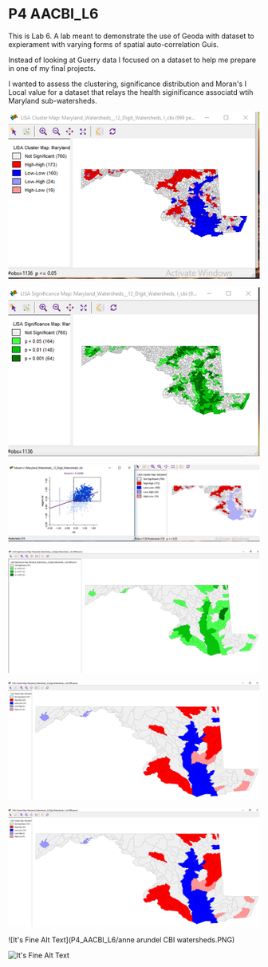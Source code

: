 
# P4 AACBI_L6

This is Lab 6. A lab meant to demonstrate the use of Geoda with dataset to expierament with varying forms of spatial auto-correlation Guis.

Instead of looking at Guerry data I focused on a dataset to help me prepare in one of my final projects.

I wanted to assess the clustering, significance distribution and Moran's I Local value for a dataset that relays the health siginificance associatd wtih Maryland sub-watersheds.

 
 ![It's Fine Alt Text](P4_AACBI_L6/ClusterMap12.PNG)
 
 ![It's Fine Alt Text](P4_AACBI_L6/significance12.PNG)
 
 ![It's Fine Alt Text](P4_AACBI_L6/healthy12.PNG)
  
 ![It's Fine Alt Text](P4_AACBI_L6/SignificanceMap.PNG)
 
 ![It's Fine Alt Text](P4_AACBI_L6/ClusterMap.PNG)
  
 ![It's Fine Alt Text](P4_AACBI_L6/ClusterMap.PNG)
 
 ![It's Fine Alt Text](P4_AACBI_L6/anne arundel CBI watersheds.PNG)
 
 ![It's Fine Alt Text](P4_AACBI_L6no/significanceAA.PNG)
   
  
